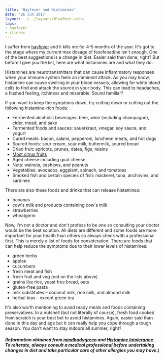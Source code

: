 ```yaml
---
title: 'Hayfever and Histamines'
date: '26 Jun 2017'
layout: ../../layouts/BlogPost.astro
tags:
- hayfever
- illness
---
```


I suffer from [hayfever](/post/wikinotes/hay-fever-haiku/) and it kills me for 4-5 months of the year. It's got to the stage where my current max dosage of fexofenadine isn't enough. One of the best suggestions is a change in diet. Easier said than done, right? But before I give you the list, here are what histamines are and what they do:

<p>Histamines are neurotransmitters that can cause inflammatory responses when your immune system feels an imminent attack. As you may know, histamine can cause swelling in your blood vessels, allowing for white blood cells to find and attack the source in your body. This can lead to headaches, a flushed feeling, itchiness and miserable. Sound familiar?</p>

<p>If you want to keep the symptoms down, try cutting down or cutting out the following histamine-rich foods:</p>

* Fermented alcoholic beverages: beer, wine (including champagne), cider, mead, and sake
* Fermented foods and sauces: sauerkraut, vinegar, soy sauce, and yogurt
* Cured meats: bacon, salami, pepperoni, luncheon meats, and hot dogs
* Soured foods: sour cream, sour milk, buttermilk, soured bread
* Dried fruit: apricots, prunes, dates, figs, raisins
* [Most citrus fruits](/list/list-of-citrus-culvitars-and-hybrids/)
* Aged cheese including goat cheese
* Nuts: walnuts, cashews, and peanuts
* Vegetables: avocados, eggplant, spinach, and tomatoes
* Smoked fish and certain species of fish: mackerel, tuna, anchovies, and sardines

<p>There are also these foods and drinks that can release histamines:</p>

* bananas
* cow's milk and products containing cow's milk
* strawberries
* wheatgerm

<p>Now, I'm not a doctor and don't profess to be one so consulting your doctor would be the best solution. All diets are different and some foods are more important for your health than others so always check with a professional first. This is merely a list of foods for consideration. There are foods that can help reduce the symptoms due to their lower levels of histamines:</p>

* green herbs
* apples
* cucumbers
* fresh meat and fish
* fresh fruit and veg (not on the lists above)
* grains like rice, yeast free bread, oats
* gluten-free pasta
* milk substitutes – coconut milk, rice milk, and almond milk
* herbal teas – except green tea

<p>It's also worth mentioning to avoid ready meals and foods containing preservatives. In a nutshell (but not literally of course), fresh food cooked from scratch is your best bet to avoid histamines. Again, easier said than done in this day and age but it can really help you cope through a tough season. You don't want to stay indoors all summer, right?</p>

<h5><em>(Information obtained from <a href="https://www.mindbodygreen.com/articles/low-histamine-diet-and-histamine-intolerance-guide">mindbodygreen</a> and <a href="https://www.histamineintolerance.org.uk/about/the-food-diary/the-food-list/">Histamine Intolerance</a>. To reiterate, always consult a medical professional before undertaking changes in diet and take particular care of other allergies you may have.)</em></h5>